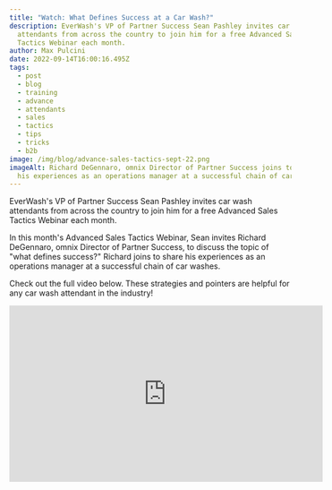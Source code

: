 ```yaml
---
title: "Watch: What Defines Success at a Car Wash?"
description: EverWash's VP of Partner Success Sean Pashley invites car wash
  attendants from across the country to join him for a free Advanced Sales
  Tactics Webinar each month.
author: Max Pulcini
date: 2022-09-14T16:00:16.495Z
tags:
  - post
  - blog
  - training
  - advance
  - attendants
  - sales
  - tactics
  - tips
  - tricks
  - b2b
image: /img/blog/advance-sales-tactics-sept-22.png
imageAlt: Richard DeGennaro, omnix Director of Partner Success joins to share
  his experiences as an operations manager at a successful chain of car washes.
---
```

EverWash's VP of Partner Success Sean Pashley invites car wash attendants from across the country to join him for a free Advanced Sales Tactics Webinar each month.

In this month's Advanced Sales Tactics Webinar, Sean invites Richard DeGennaro, omnix Director of Partner Success, to discuss the topic of "what defines success?" Richard joins to share his experiences as an operations manager at a successful chain of car washes.

Check out the full video below. These strategies and pointers are helpful for any car wash attendant in the industry!

<iframe width="560" height="315" src="https://www.youtube.com/embed/-_4YNXJmNTA" title="YouTube video player" frameborder="0" allow="accelerometer; autoplay; clipboard-write; encrypted-media; gyroscope; picture-in-picture" allowfullscreen></iframe>